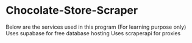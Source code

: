 # Chocolate-Store-Scraper

Below are the services used in this program (For learning purpose only)
Uses supabase for free database hosting
Uses scraperapi for proxies